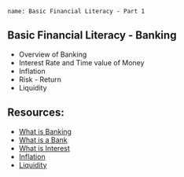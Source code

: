 ```ngMeta
name: Basic Financial Literacy - Part 1
```

## Basic Financial Literacy - Banking
* Overview of Banking
* Interest Rate and Time value of Money
* Inflation
* Risk - Return
* Liquidity


## Resources:
* [What is Banking](https://www.thebalance.com/what-is-banking-3305812)
* [What is a Bank](http://www.technofunc.com/index.php/domain-knowledge/banking-domain/item/what-is-a-bank)
* [What is Interest](https://www.thebalance.com/what-is-interest-315436)
* [Inflation](https://youtu.be/UMAELCrJxt0)
* [Liquidity](https://youtu.be/SaGmRqL-B2c)
